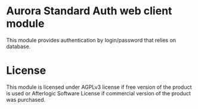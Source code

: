 # Aurora Standard Auth web client module
This module provides authentication by login/password that relies on database.

# License
This module is licensed under AGPLv3 license if free version of the product is used or Afterlogic Software License if commercial version of the product was purchased.